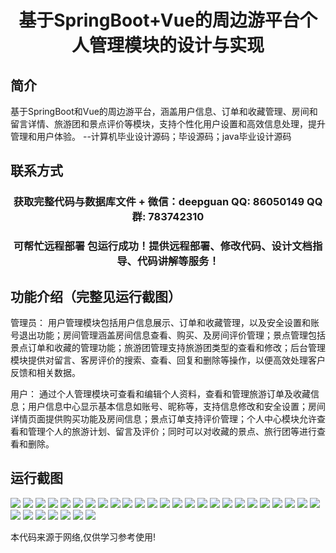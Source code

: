 <p><h1 align="center">基于SpringBoot+Vue的周边游平台个人管理模块的设计与实现</h1></p>

## 简介
基于SpringBoot和Vue的周边游平台，涵盖用户信息、订单和收藏管理、房间和留言详情、旅游团和景点评价等模块，支持个性化用户设置和高效信息处理，提升管理和用户体验。    --计算机毕业设计源码；毕设源码；java毕业设计源码


## 联系方式
<p><h3 align="center">获取完整代码与数据库文件 + 微信：deepguan QQ: 86050149 QQ群: 783742310</h3></p>
<p><h3 align="center">可帮忙远程部署 包运行成功！提供远程部署、修改代码、设计文档指导、代码讲解等服务！</h3></p>

## 功能介绍（完整见运行截图）
管理员： 用户管理模块包括用户信息展示、订单和收藏管理，以及安全设置和账号退出功能；房间管理涵盖房间信息查看、购买、及房间评价管理；景点管理包括景点订单和收藏的管理功能；旅游团管理支持旅游团类型的查看和修改；后台管理模块提供对留言、客房评价的搜索、查看、回复和删除等操作，以便高效处理客户反馈和相关数据。

用户： 通过个人管理模块可查看和编辑个人资料，查看和管理旅游订单及收藏信息；用户信息中心显示基本信息如账号、昵称等，支持信息修改和安全设置；房间详情页面提供购买功能及房间信息；景点订单支持评价管理；个人中心模块允许查看和管理个人的旅游计划、留言及评价；同时可以对收藏的景点、旅行团等进行查看和删除。


## 运行截图
![](img/001.jpg)
![](img/002.jpg)
![](img/003.jpg)
![](img/004.jpg)
![](img/005.jpg)
![](img/006.jpg)
![](img/007.jpg)
![](img/008.jpg)
![](img/009.jpg)
![](img/010.jpg)
![](img/011.jpg)
![](img/012.jpg)
![](img/013.jpg)
![](img/014.jpg)
![](img/015.jpg)
![](img/016.jpg)
![](img/017.jpg)
![](img/018.jpg)
![](img/019.jpg)
![](img/020.jpg)
![](img/021.jpg)
![](img/022.jpg)
![](img/023.jpg)
![](img/024.jpg)
![](img/025.jpg)
![](img/026.jpg)
![](img/027.jpg)
![](img/028.jpg)
![](img/029.jpg)
![](img/030.jpg)
![](img/031.jpg)
![](img/032.jpg)

<p>本代码来源于网络,仅供学习参考使用!</p>
